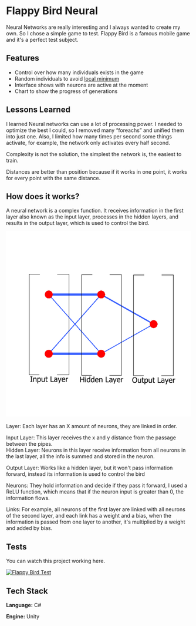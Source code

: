 
# Flappy Bird Neural

Neural Networks are really interesting and I always wanted to create my own. So I chose a simple game to test. Flappy Bird is a famous mobile game and it's a perfect test subject.
## Features

- Control over how many individuals exists in the game
- Random individuals to avoid [local minimum](https://en.wikipedia.org/wiki/Maxima_and_minima)
- Interface shows with neurons are active at the moment
- Chart to show the progress of generations

## Lessons Learned

I learned Neural networks can use a lot of processing power. I needed to optimize the best I could, so I removed many “foreachs” and unified them into just one. Also, I limited how many times per second some things activate, for example, the network only activates every half second.  

Complexity is not the solution, the simplest the network is, the easiest to train.  

Distances are better than position because if it works in one point, it works for every point with the same distance.

## How does it works?

A neural network is a complex function. It receives information in the first layer also known as the input layer, processes in the hidden layers, and results in the output layer, which is used to control the bird.  

[![Layer](Assets/Sprites/layer.png)](https://imgur.com/a/6SIQBqp)

Layer: Each layer has an X amount of neurons, they are linked in order.  

Input Layer: This layer receives the x and y distance from the passage between the pipes.  
Hidden Layer: Neurons in this layer receive information from all neurons in the last layer, all the info is summed and stored in the neuron.  

Output Layer: Works like a hidden layer, but it won't pass information forward, instead its information is used to control the bird  

Neurons: They hold information and decide if they pass it forward, I used a ReLU function, which means that if the neuron input is greater than 0, the information flows.   

Links: For example, all neurons of the first layer are linked with all neurons of the second layer, and each link has a weight and a bias, when the information is passed from one layer to another, it's multiplied by a weight and added by bias.  

## Tests

You can watch this project working here.

[![Flappy Bird Test](http://img.youtube.com/vi/p15tzfX17ig/0.jpg)](https://youtu.be/p15tzfX17ig "Flappy Bird Test")
## Tech Stack

**Language:** C#

**Engine:** Unity

